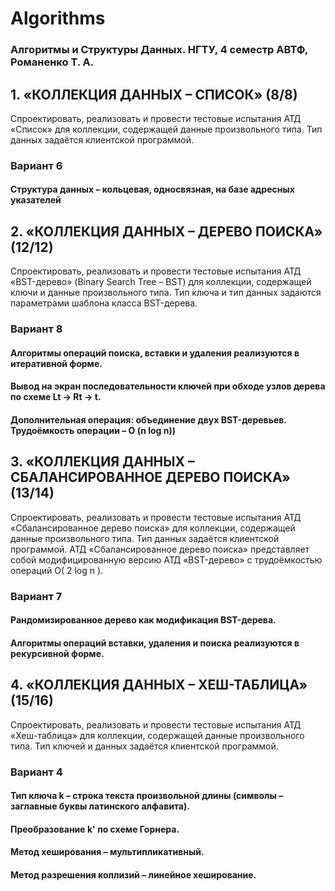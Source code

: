 # Algorithms
### Алгоритмы и Структуры Данных. НГТУ, 4 семестр АВТФ, Романенко Т. А.
## 1. «КОЛЛЕКЦИЯ ДАННЫХ – СПИСОК» (8/8)
Спроектировать, реализовать и провести тестовые испытания
АТД «Список» для коллекции, содержащей данные произвольного
типа. Тип данных задаётся клиентской программой. 
### Вариант 6
#### Cтруктура данных – кольцевая, односвязная, на базе адресных указателей

## 2. «КОЛЛЕКЦИЯ ДАННЫХ – ДЕРЕВО ПОИСКА» (12/12)
Спроектировать, реализовать и провести тестовые испытания
АТД «BST-дерево» (Binary Search Tree – BST) для коллекции, 
содержащей ключи и данные произвольного типа. Тип ключа и 
тип данных задаются параметрами шаблона класса BST-дерева.
### Вариант 8
#### Алгоритмы операций поиска, вставки и удаления реализуются в итеративной форме.
#### Вывод на экран последовательности ключей при обходе узлов дерева по схеме Lt → Rt → t.
#### Дополнительная операция: объединение двух BST-деревьев. Трудоёмкость операции – O (n log n))

## 3. «КОЛЛЕКЦИЯ ДАННЫХ – СБАЛАНСИРОВАННОЕ ДЕРЕВО ПОИСКА» (13/14)
Спроектировать, реализовать и провести тестовые испытания
АТД «Сбалансированное дерево поиска» для коллекции, содержащей
данные произвольного типа. Тип данных задаётся клиентской программой.
АТД «Сбалансированное дерево поиска» представляет собой модифицированную 
версию АТД «BST-дерево» с трудоёмкостью операций O( 2 log n ).
### Вариант 7
#### Рандомизированное дерево как модификация BST-дерева. 
#### Алгоритмы операций вставки, удаления и поиска реализуются в рекурсивной форме. 

## 4. «КОЛЛЕКЦИЯ ДАННЫХ – ХЕШ-ТАБЛИЦА» (15/16)
Спроектировать, реализовать и провести тестовые испытания
АТД «Хеш-таблица» для коллекции, содержащей данные произвольного типа. 
Тип ключей и данных задаётся клиентской программой. 
### Вариант 4
#### Тип ключа k – строка текста произвольной длины (символы – заглавные буквы латинского алфавита).
#### Преобразование k' по схеме Горнера.
#### Метод хеширования – мультипликативный.
#### Метод разрешения коллизий – линейное хеширование. 
